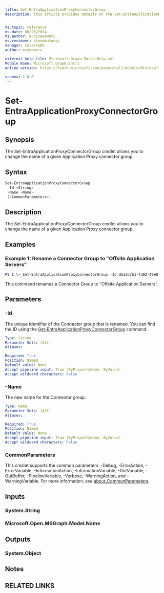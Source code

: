 ```yaml
---
title: Set-EntraApplicationProxyConnectorGroup
description: This article provides details on the Set-EntraApplicationProxyConnectorGroup command.


ms.topic: reference
ms.date: 06/26/2024
ms.author: eunicewaweru
ms.reviewer: stevemutungi
manager: CelesteDG
author: msewaweru

external help file: Microsoft.Graph.Entra-Help.xml
Module Name: Microsoft.Graph.Entra
online version: https://learn.microsoft.com/powershell/module/Microsoft.Graph.Entra/Set-EntraApplicationProxyConnectorGroup

schema: 2.0.0
---
```


# Set-EntraApplicationProxyConnectorGroup

## Synopsis
The Set-EntraApplicationProxyConnectorGroup cmdlet allows you to change the name of a given Application Proxy connector group.

## Syntax

```powershell
Set-EntraApplicationProxyConnectorGroup
 -Id <String>
 -Name <Name>
 [<CommonParameters>]
```

## Description
The Set-EntraApplicationProxyConnectorGroup cmdlet allows you to change the name of a given Application Proxy connector group.

## Examples

### Example 1: Rename a Connector Group to "Offsite Application Servers"
```powershell
PS C:\> Set-EntraApplicationProxyConnectorGroup -Id d533d7b1-fd92-49e8-a200-3e7dcf7c2ab5 -Name "Offsite Application Servers"
```

This command renames a Connector Group to "Offsite Application Servers".

## Parameters

### -Id
The unique identifier of the Connector group that is renamed.
You can find the ID using the [Get-EntraApplicationProxyConnectorGroup](./Get-EntraApplicationProxyConnectorGroup.md) command.

```yaml
Type: String
Parameter Sets: (All)
Aliases:

Required: True
Position: Named
Default value: None
Accept pipeline input: True (ByPropertyName, ByValue)
Accept wildcard characters: False
```

### -Name
The new name for the Connector group.

```yaml
Type: Name
Parameter Sets: (All)
Aliases:

Required: True
Position: Named
Default value: None
Accept pipeline input: True (ByPropertyName, ByValue)
Accept wildcard characters: False
```

### CommonParameters
This cmdlet supports the common parameters: -Debug, -ErrorAction, -ErrorVariable, -InformationAction, -InformationVariable, -OutVariable, -OutBuffer, -PipelineVariable, -Verbose, -WarningAction, and -WarningVariable. For more information, see [about_CommonParameters](https://go.microsoft.com/fwlink/?LinkID=113216).

## Inputs

### System.String
### Microsoft.Open.MSGraph.Model.Name

## Outputs

### System.Object
## Notes

## RELATED LINKS